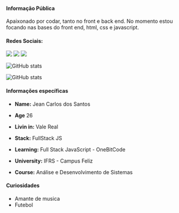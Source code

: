 #### Informação Pública

Apaixonado por codar, tanto no front e back end. No momento estou focando nas bases do front end, html, css e javascript.

#### Redes Sociais: 
[<img src="https://img.shields.io/badge/linkedin-%230077B5.svg?&style=for-the-badge&logo=linkedin&logoColor=white" />](https://www.linkedin.com/in/jeandossantosmd/) [<img src = "https://img.shields.io/badge/instagram-%23E4405F.svg?&style=for-the-badge&logo=instagram&logoColor=white">](https://www.instagram.com/jeanHe4rt/)
[<img src="https://img.shields.io/badge/Twitter-1DA1F2?style=for-the-badge&logo=twitter&logoColor=white">](https://twitter.com/jean_he4rt)

![GitHub stats](https://github-readme-stats.vercel.app/api?username=jeanHe4rt&show-icons=true) 

![GitHub stats](https://github-readme-stats.vercel.app/api/top-langs?username=jeanHe4rt&show-icons=true) 

#### Informações específicas

- **Name:** Jean Carlos dos Santos

- **Age** 26

- **Livin in:** Vale Real

- **Stack:** FullStack JS

- **Learning:** Full Stack JavaScript - OneBitCode

- **University:** IFRS - Campus Feliz

- **Course:** Análise e Desenvolvimento de Sistemas

#### Curiosidades

- Amante de musica
- Futebol


